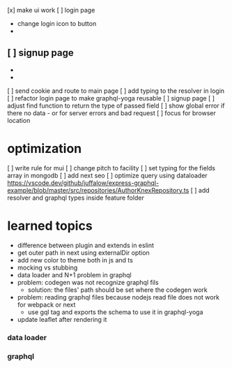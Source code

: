 [x] make ui work
[ ] login page
  - change login icon to button
  - 
[ ] signup page
  - 
  - 
  - 
[ ] send cookie and route to main page
[ ] add typing to the resolver in login
[ ] refactor login page to make graphql-yoga reusable
[ ] signup page
[ ] adjust find function to return the type of passed field
[ ] show global error if there no data - or for server errors and bad request
[ ] focus for browser location
# optimization

[ ] write rule for mui
[ ] change pitch to facility
[ ] set typing for the fields array in mongodb
[ ] add next seo
[ ] optimize query using dataloader https://vscode.dev/github/juffalow/express-graphql-example/blob/master/src/repositories/AuthorKnexRepository.ts
[ ] add resolver and graphql types inside feature folder
# learned topics

- difference between plugin and extends in eslint
- get outer path in next using externalDir option
- add new color to theme both in js and ts
- mocking vs stubbing
- data loader and N+1 problem in graphql
- problem: codegen was not recognize graphql fils
  - solution: the files' path should be set where the codegen work
- problem: reading graphql files because nodejs read file does not work for webpack or next
  - use gql tag and exports the schema to use it in graphql-yoga
- update leaflet after rendering it
### data loader

### graphql
